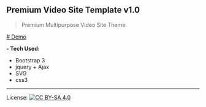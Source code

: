 ## Premium Video Site Template v1.0

> Premium Multipurpose Video Site Theme

[# Demo](http://videotemplate.nichesite.org)

<strong> - Tech Used: </strong>

- Bootstrap 3
- jquery + Ajax
- SVG
- css3

***
License: [![CC BY-SA 4.0](https://img.shields.io/badge/License-CC%20BY--SA%204.0-lightgrey.svg "CC")](https://creativecommons.org/licenses/by-sa/4.0/)
